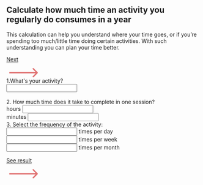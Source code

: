 <!DOCTYPE html>
<html lang="en">
    <head>
        <meta charset="UTF-8">
        <meta name="viewport" content="width=device-width, initial-scale=1.0">
        <link rel="shortcut icon" href="./yin-yan.ico" type="image/x-icon">
        <link rel="stylesheet" href="./style.css">
        <title>Where Your Time Goes</title>
    </head>
    <body data-barba="wrapper">
        <div data-barba="container" data-barba-namespace="home">
            <div class="transition-div wrapper">
                <div class="left-section">
                    <div class="top-left-box">
                        <h2>Calculate how much time an activity you regularly do consumes in a year  </h2>
                    </div>
                    <div class="bottom-left-box">
                        <p>This calculation can help you understand where your time goes,
                            or if you’re spending too much/little time doing certain activities.
                            With such understanding you can plan your time better.
                        </p>
                        <a href="./select-mob.html">
                            <div class="arrow-btn2">
                                <p>Next</p>
                                <svg width="90" height="25" viewBox="0 0 114 38" fill="none" xmlns="http://www.w3.org/2000/svg">
                                    <path d="M112.768 20.7678C113.744 19.7915 113.744 18.2085 112.768 17.2322L96.8579 1.32233C95.8816 0.34602 94.2986 0.34602 93.3223 1.32233C92.346 2.29864 92.346 3.88155 93.3223 4.85786L107.464 19L93.3223 33.1421C92.346 34.1184 92.346 35.7014 93.3223 36.6777C94.2986 37.654 95.8816 37.654 96.8579 36.6777L112.768 20.7678ZM-2.57844e-09 21.5L111 21.5L111 16.5L2.57844e-09 16.5L-2.57844e-09 21.5Z" fill="#E07171"/>
                                </svg>
                            </div>
                        </a>
                    </div>
                </div>
                <div class="right-section">
                    <div class="form-wrapper">
                        <form>
                            <div class="firstq-wrap">
                                <label class="firstq-label" for="1.What's your activity?">1.What's your activity?</label> <br>
                                <input class="text-input-style firstq-text-input" type="text" id="1.What's your activity?" name="1.What's your activity?" required>
                            </div>
                            <br>
                            <div class="secondq-wrap">
                                <label class="secondq-label" for ="2. How much time does it take to complete in one session?">2. How much time does it take to complete in one session?</label> <br>
                                <div class="time-wrap">
                                    <div class="hours-wrap">
                                        <label for="hours">hours</label>
                                        <input class="text-input-style" type="number" id="hours" name="hours">
                                    </div>
                                    <div class="minutes-wrap">
                                        <label for="minutes">minutes</label>
                                        <input class="text-input-style" type="number" id="minutes" name="minutes"> <br>
                                    </div>
                                </div>
                            </div>
                            <div class="third-options-wrap">
                                <div class="thirdq-wrap">
                                    <div class="thirdq-wrap-0 ">
                                        <label for="Select the frequency of the activity:">3. Select the frequency of the activity:</label> <br>
                                    </div>
                                    <div class="thirdq-wrap-1">
                                        <input class="text-input-style-red option" type="number" id="tpday" name="tpday"> <label for="tpday">times per day</label> <br>
                                    </div>
                                    <div class="thirdq-wrap-2">
                                        <input class="text-input-style-red option" type="number" id="tpweek" name="tpweek"> <label for="tpweek">times per week</label> <br>
                                    </div>
                                    <div class="thirdq-wrap-3">
                                        <input class="text-input-style-red option" type="number" id="tpmonth" name="tpmonth" > <label for="tpmonth">times per month</label>
                                    </div>
                                </div>
                            </div>
                        </form>
                        <a href="./result.html">
                            <div class="next-btn arrow-btn1">
                                <p>See result</p>
                                <svg width="90" height="25" viewBox="0 0 114 38" fill="none" xmlns="http://www.w3.org/2000/svg">
                                    <path d="M112.768 20.7678C113.744 19.7915 113.744 18.2085 112.768 17.2322L96.8579 1.32233C95.8816 0.34602 94.2986 0.34602 93.3223 1.32233C92.346 2.29864 92.346 3.88155 93.3223 4.85786L107.464 19L93.3223 33.1421C92.346 34.1184 92.346 35.7014 93.3223 36.6777C94.2986 37.654 95.8816 37.654 96.8579 36.6777L112.768 20.7678ZM-2.57844e-09 21.5L111 21.5L111 16.5L2.57844e-09 16.5L-2.57844e-09 21.5Z" fill="#E07171"/>
                                </svg>
                            </div>
                        </a>
                    </div>
                </div>
                <script src="https://unpkg.com/@barba/core"></script>
                <script src="https://cdnjs.cloudflare.com/ajax/libs/gsap/3.2.4/gsap.min.js"></script>
                <script type = "module" src="./main.js"></script>
            </div>
        </div>
    </body>
</html>
